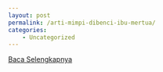 ```yaml
---
layout: post
permalink: /arti-mimpi-dibenci-ibu-mertua/
categories:
    - Uncategorized
---
```


[Baca Selengkapnya](/06)